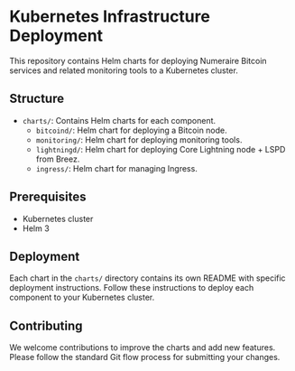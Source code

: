 # Kubernetes Infrastructure Deployment

This repository contains Helm charts for deploying Numeraire Bitcoin services and related monitoring tools to a Kubernetes cluster.

## Structure

- `charts/`: Contains Helm charts for each component.
  - `bitcoind/`: Helm chart for deploying a Bitcoin node.
  - `monitoring/`: Helm chart for deploying monitoring tools.
  - `lightningd/`: Helm chart for deploying Core Lightning node + LSPD from Breez.
  - `ingress/`: Helm chart for managing Ingress.

## Prerequisites

- Kubernetes cluster
- Helm 3

## Deployment

Each chart in the `charts/` directory contains its own README with specific deployment instructions. Follow these instructions to deploy each component to your Kubernetes cluster.

## Contributing

We welcome contributions to improve the charts and add new features. Please follow the standard Git flow process for submitting your changes.
